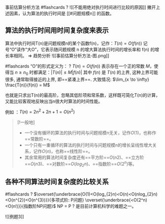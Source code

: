 

事前估算分析方法 #flashcards 
?
![[不能用绝对执行时间进行比较的原因]]
撇开上述因素，认为算法的执行时间是 [[#问题规模n]] 的函数。
<!--ID: 1706000488188-->






## 算法的执行时间用时间复杂度来表示
算法中执行时间T(n)是问题规模n的某个函数f(n)，记作：$T(n) = O(f(n))$
记号“O”读作“大O”，它表示随问题规模 n 的增大算法执行时间的增长率和 f(n) 的增长率相同。 $\Rightarrow$  趋势分析
![[事前估算分析方法-图.png]]

#flashcards “O”的形式定义为：
?
$T(n) = O(f(n))$ 表示存在一个正的常数 $M$，使得当 $n \geqslant n_{0}$  时都满足：$|T(n)| \leqslant M |f(n)|$
其中 $f(n)$ 是 $T(n)$  的上界, 这种上界可能很多, 通常取得接近的上界, 即==紧凑上界==.
大致情况:  $\lim_{x \to \infty} \frac{T(n)}{f(n)} = M$  

也就是只求出T(n)的最高阶，忽略其低阶项和常系数，这样既可简化T(n)的计算，又能比较客观地反映出当n很大时算法的时间性能。

例如 ：$T(n) = 2n^2+2n+1 = O(n^2)$

> [!一般地]
> - 一个没有循环的算法的执行时间与问题规模n无关，记作$O(1)$，也称作==常数阶==。
> - 一个只有一重循环的算法的执行时间与问题规模n的增长呈线性增大关系，记作$O(n)$，也称==线性阶==。
> - 其余常用的算法时间复杂度还有==平方阶==$O(n2)$、==立方阶==$O(n3)$、==对数阶==$O(log_{2}n)$、==指数阶==$O(2^n)$等。


## 各种不同算法时间复杂度的比较关系

#flashcards 
?
$\overset{\underbrace{O(1)<O(log_{2}n)<O(n)<O(nlog_{2}n)<O(n^{2})<O(n^{3})}}{多项式阶: P问题} \overset{\underbrace{<O(2^n)<O(n!)}}{指数阶NP问题}$
NP = P ? 是目前计算机科学的难题之一。


![[例题3]]